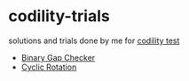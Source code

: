 # codility-trials

solutions and trials done by me for [codility test](https://app.codility.com/programmers/)

- [Binary Gap Checker](https://github.com/ric-v/codility-trials/tree/main/BinaryGap/go)
- [Cyclic Rotation](https://github.com/ric-v/codility-trials/tree/main/CyclicRotation)
